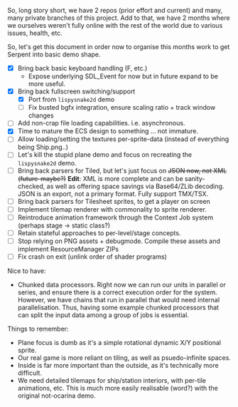So, long story short, we have 2 repos (prior effort and current) and many, many private
branches of this project. Add to that, we have 2 months where we ourselves weren't fully
online with the rest of the world due to various issues, health, etc.

So, let's get this document in order now to organise this months work to get Serpent into
basic demo shape.

 - [x] Bring back basic keyboard handling (F, etc.)
    - Expose underlying SDL_Event for now but in future expand to be more useful.
 - [x] Bring back fullscreen switching/support
    - [x] Port from `lispysnake2d` demo
    - [ ] Fix busted bgfx integration, ensure scaling ratio + track window changes
 - [ ] Add non-crap file loading capabilities. i.e. asynchronous.
 - [x] Time to mature the ECS design to something ... not immature.
 - [ ] Allow loading/setting the textures per-sprite-data (instead of everything being Ship.png..)
 - [ ] Let's kill the stupid plane demo and focus on recreating the `lispysnake2d` demo.
 - [ ] Bring back parsers for Tiled, but let's just focus on ~~JSON now, not XML (future-maybe?)~~
   **Edit**: XML is more complete and can be sanity-checked, as well as offering space savings
   via Base64/ZLib decoding. JSON is an export, not a primary format. Fully support TMX/TSX.
 - [ ] Bring back parsers for Tilesheet sprites, to get a player on screen
 - [ ] Implement tilemap renderer with commonality to sprite renderer.
 - [ ] Reintroduce animation framework through the Context Job system (perhaps stage -> static class?)
 - [ ] Retain stateful approaches to per-level/stage concepts.
 - [ ] Stop relying on PNG assets + debugmode. Compile these assets and implement ResourceManager ZIPs
 - [ ] Fix crash on exit (unlink order of shader programs)

Nice to have:

 - Chunked data processors. Right now we can run our units in parallel or series, and ensure
   there is a correct execution order for the system. However, we have chains that run in parallel
   that would need internal parallelisation. Thus, having some example chunked processors that can
   split the input data among a group of jobs is essential.


Things to remember:

 - Plane focus is dumb as it's a simple rotational dynamic X/Y positional sprite.
 - Our real game is more reliant on tiling, as well as psuedo-infinite spaces.
 - Inside is far more important than the outside, as it's technically more difficult.
 - We need detailed tilemaps for ship/station interiors, with per-tile animations, etc.
   This is much more easily realisable (word?) with the original not-ocarina demo.
